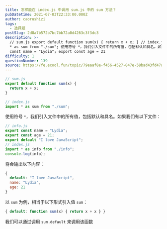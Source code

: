 ```yaml
---
title: 怎样能在 index.js 中调用 sum.js 中的 sum 方法？
pubDatetime: 2021-07-03T22:33:00.000Z
author: caorushizi
tags:
  - 选择题
postSlug: 2d8a7b572b7bc7bb72a0d4263c3f3dc3
description: >-
  // sum.js export default function sum(x) { return x + x; } // index.js import
  * as sum from "./sum"; 使用符号 *，我们引入文件中的所有值，包括默认和具名。如果我们有以下文件： // info.js export
  const name = "Lydia"; export const age = 21
difficulty: 1
questionNumber: 139
source: https://fe.ecool.fun/topic/79eaaf8e-f456-4527-847e-58bad43fd47a
---
```


```javascript
// sum.js
export default function sum(x) {
  return x + x;
}

// index.js
import * as sum from "./sum";
```

使用符号 `*`，我们引入文件中的所有值，包括默认和具名。如果我们有以下文件：

```javascript
// info.js
export const name = "Lydia";
export const age = 21;
export default "I love JavaScript";
// index.js
import * as info from "./info";
console.log(info);
```

将会输出以下内容：

```javascript
{
  default: "I love JavaScript",
  name: "Lydia",
  age: 21
}
```

以 `sum` 为例，相当于以下形式引入值 `sum`：

```javascript
{ default: function sum(x) { return x + x } }
```

我们可以通过调用 `sum.default` 来调用该函数
